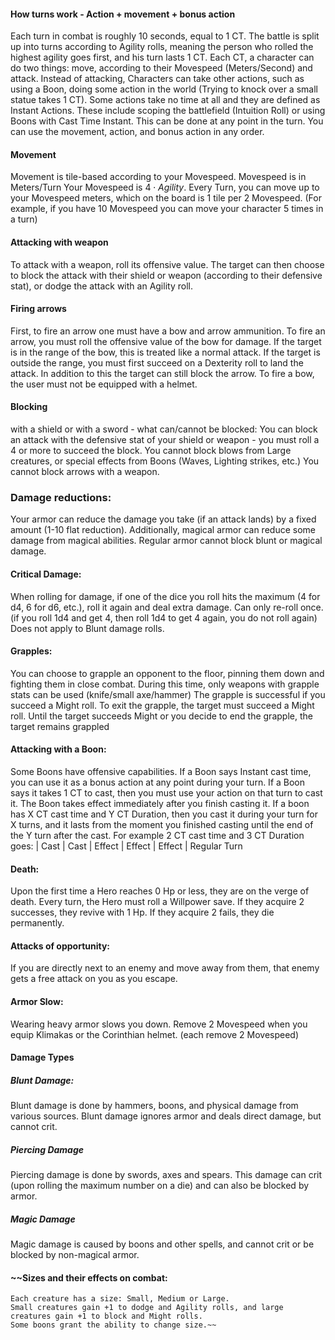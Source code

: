 #### How turns work - Action + movement + bonus action
Each turn in combat is roughly 10 seconds, equal to 1 CT.
The battle is split up into turns according to Agility rolls, meaning the person who rolled the highest agility goes first, and his turn lasts 1 CT.
Each CT, a character can do two things: move, according to their Movespeed (Meters/Second) and attack.
Instead of attacking, Characters can take other actions, such as using a Boon, doing some action in the world (Trying to knock over a small statue takes 1 CT).
Some actions take no time at all and they are defined as Instant Actions.
These include scoping the battlefield (Intuition Roll) or using Boons with Cast Time Instant. 
This can be done at any point in the turn.
You can use the movement, action, and bonus action in any order.


#### Movement
Movement is tile-based according to your Movespeed.
Movespeed is in Meters/Turn
Your Movespeed is $4 \cdot Agility$.
Every Turn, you can move up to your Movespeed meters, which on the board is 1 tile per 2 Movespeed.
(For example, if you have 10 Movespeed you can move your character 5 times in a turn)

#### Attacking with weapon
To attack with a weapon, roll its offensive value.
The target can then choose to block the attack with their shield or weapon (according to their defensive stat), or dodge the attack with an Agility roll.

#### Firing arrows
First, to fire an arrow one must have a bow and arrow ammunition.
To fire an arrow, you must roll the offensive value of the bow for damage.
If the target is in the range of the bow, this is treated like a normal attack.
If the target is outside the range, you must first succeed on a Dexterity roll to land the attack.
In addition to this the target can still block the arrow.
To fire a bow, the user must not be equipped with a helmet.

#### Blocking
with a shield or with a sword - what can/cannot be blocked:
You can block an attack with the defensive stat of your shield or weapon - you must roll a 4 or more to succeed the block.
You cannot block blows from Large creatures, or special effects from Boons (Waves, Lighting strikes, etc.)
You cannot block arrows with a weapon.

### Damage reductions:
Your armor can reduce the damage you take (if an attack lands) by a fixed amount (1-10 flat reduction).
Additionally, magical armor can reduce some damage from magical abilities.
Regular armor cannot block blunt or magical damage.

#### Critical Damage:
When rolling for damage, if one of the dice you roll hits the maximum (4 for d4, 6 for d6, etc.), roll it again and deal extra damage.
Can only re-roll once. (if you roll 1d4 and get 4, then roll 1d4 to get 4 again, you do not roll again)
Does not apply to Blunt damage rolls.

#### Grapples:
You can choose to grapple an opponent to the floor, pinning them down and fighting them in close combat.
During this time, only weapons with grapple stats can be used (knife/small axe/hammer)
The grapple is successful if you succeed a Might roll.
To exit the grapple, the target must succeed a Might roll.
Until the target succeeds Might or you decide to end the grapple, the target remains grappled

#### Attacking with a Boon:
Some Boons have offensive capabilities. 
If a Boon says Instant cast time, you can use it as a bonus action at any point during your turn.
If a Boon says it takes 1 CT to cast, then you must use your action on that turn to cast it. The Boon takes effect immediately after you finish casting it.
If a boon has X CT cast time and Y CT Duration, then you cast it during your turn for X turns, and it lasts from the moment you finished casting until the end of the Y turn after the cast.
For example 2 CT cast time and 3 CT Duration goes:
| Cast | Cast | Effect | Effect | Effect | Regular Turn

#### Death:
Upon the first time a Hero reaches 0 Hp or less, they are on the verge of death.
Every turn, the Hero must roll a Willpower save.
If they acquire 2 successes, they revive with 1 Hp.
If they acquire 2 fails, they die permanently.

#### Attacks of opportunity:
If you are directly next to an enemy and move away from them, that enemy gets a free attack on you as you escape.

#### Armor Slow:
Wearing heavy armor slows you down. 
Remove 2 Movespeed when you equip Klimakas or the Corinthian helmet. (each remove 2 Movespeed)

#### Damage Types
##### Blunt Damage:
Blunt damage is done by hammers, boons, and physical damage from various sources.
Blunt damage ignores armor and deals direct damage, but cannot crit.

##### Piercing Damage
Piercing damage is done by swords, axes and spears.
This damage can crit (upon rolling the maximum number on a die) and can also be blocked by armor.

##### Magic Damage
Magic damage is caused by boons and other spells, and cannot crit or be blocked by non-magical armor.

#### ~~Sizes and their effects on combat:
	Each creature has a size: Small, Medium or Large.
	Small creatures gain +1 to dodge and Agility rolls, and large creatures gain +1 to block and Might rolls.
	Some boons grant the ability to change size.~~